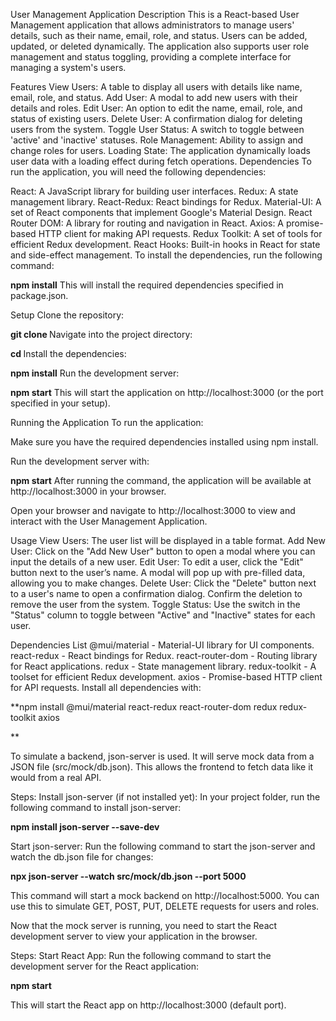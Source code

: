 User Management Application
Description
This is a React-based User Management application that allows administrators to manage users' details, such as their name, email, role, and status. Users can be added, updated, or deleted dynamically. The application also supports user role management and status toggling, providing a complete interface for managing a system's users.

Features
View Users: A table to display all users with details like name, email, role, and status.
Add User: A modal to add new users with their details and roles.
Edit User: An option to edit the name, email, role, and status of existing users.
Delete User: A confirmation dialog for deleting users from the system.
Toggle User Status: A switch to toggle between 'active' and 'inactive' statuses.
Role Management: Ability to assign and change roles for users.
Loading State: The application dynamically loads user data with a loading effect during fetch operations.
Dependencies
To run the application, you will need the following dependencies:

React: A JavaScript library for building user interfaces.
Redux: A state management library.
React-Redux: React bindings for Redux.
Material-UI: A set of React components that implement Google's Material Design.
React Router DOM: A library for routing and navigation in React.
Axios: A promise-based HTTP client for making API requests.
Redux Toolkit: A set of tools for efficient Redux development.
React Hooks: Built-in hooks in React for state and side-effect management.
To install the dependencies, run the following command:

**npm install**
This will install the required dependencies specified in package.json.

Setup
Clone the repository:


**git clone <repository-url>**
Navigate into the project directory:

**cd <project-name>**
Install the dependencies:


**npm install**
Run the development server:


**npm start**
This will start the application on http://localhost:3000 (or the port specified in your setup).

Running the Application
To run the application:

Make sure you have the required dependencies installed using npm install.

Run the development server with:

**npm start**
After running the command, the application will be available at http://localhost:3000 in your browser.

Open your browser and navigate to http://localhost:3000 to view and interact with the User Management Application.

Usage
View Users: The user list will be displayed in a table format.
Add New User: Click on the "Add New User" button to open a modal where you can input the details of a new user.
Edit User: To edit a user, click the "Edit" button next to the user’s name. A modal will pop up with pre-filled data, allowing you to make changes.
Delete User: Click the "Delete" button next to a user's name to open a confirmation dialog. Confirm the deletion to remove the user from the system.
Toggle Status: Use the switch in the "Status" column to toggle between "Active" and "Inactive" states for each user.


Dependencies List
@mui/material - Material-UI library for UI components.
react-redux - React bindings for Redux.
react-router-dom - Routing library for React applications.
redux - State management library.
redux-toolkit - A toolset for efficient Redux development.
axios - Promise-based HTTP client for API requests.
Install all dependencies with:

**npm install @mui/material react-redux react-router-dom redux redux-toolkit axios

**

To simulate a backend, json-server is used. It will serve mock data from a JSON file (src/mock/db.json). This allows the frontend to fetch data like it would from a real API.

Steps:
Install json-server (if not installed yet): In your project folder, run the following command to install json-server:


**npm install json-server --save-dev**


Start json-server: Run the following command to start the json-server and watch the db.json file for changes:


**npx json-server --watch src/mock/db.json --port 5000**


This command will start a mock backend on http://localhost:5000. You can use this to simulate GET, POST, PUT, DELETE requests for users and roles.


Now that the mock server is running, you need to start the React development server to view your application in the browser.

Steps:
Start React App: Run the following command to start the development server for the React application:


**npm start**


This will start the React app on http://localhost:3000 (default port).

